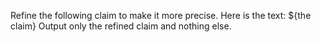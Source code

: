 Refine the following claim to make it more precise.
Here is the text: ${the claim}
Output only the refined claim and nothing else.
